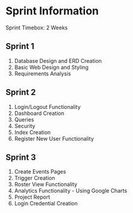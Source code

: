 # Sprint Information

Sprint Timebox: 2 Weeks

## Sprint 1

1. Database Design and ERD Creation
2. Basic Web Design and Styling
3. Requirements Analysis

## Sprint 2

1. Login/Logout Functionality
2. Dashboard Creation
3. Queries
4. Security
5. Index Creation
6. Register New User Functionality

## Sprint 3

1. Create Events Pages
2. Trigger Creation
3. Roster View Functionality
4. Analytics Functionality - Using Google Charts
5. Project Report
6. Login Credential Creation

